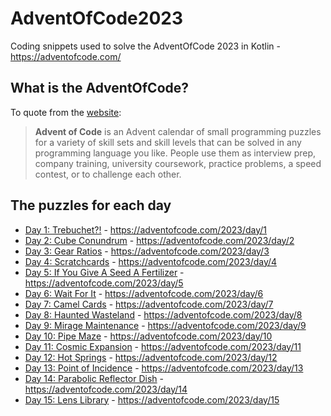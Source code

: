 # AdventOfCode2023
Coding snippets used to solve the AdventOfCode 2023 in Kotlin - https://adventofcode.com/

## What is the AdventOfCode?

To quote from the [website](https://adventofcode.com/2023/about):
> **Advent of Code** is an Advent calendar of small programming puzzles for a variety of skill sets and skill levels that can be solved in any programming language you like. People use them as interview prep, company training, university coursework, practice problems, a speed contest, or to challenge each other.


## The puzzles for each day
* [Day 1: Trebuchet?!](doc/day01.md) - https://adventofcode.com/2023/day/1
* [Day 2: Cube Conundrum](doc/day02.md) - https://adventofcode.com/2023/day/2
* [Day 3: Gear Ratios](doc/day03.md) - https://adventofcode.com/2023/day/3
* [Day 4: Scratchcards](doc/day04.md) - https://adventofcode.com/2023/day/4
* [Day 5: If You Give A Seed A Fertilizer](doc/day05.md) - https://adventofcode.com/2023/day/5
* [Day 6: Wait For It](doc/day06.md) - https://adventofcode.com/2023/day/6
* [Day 7: Camel Cards](doc/day07.md) - https://adventofcode.com/2023/day/7
* [Day 8: Haunted Wasteland](doc/day08.md) - https://adventofcode.com/2023/day/8
* [Day 9: Mirage Maintenance](doc/day09.md) - https://adventofcode.com/2023/day/9
* [Day 10: Pipe Maze](doc/day10.md) - https://adventofcode.com/2023/day/10
* [Day 11: Cosmic Expansion](doc/day11.md) - https://adventofcode.com/2023/day/11
* [Day 12: Hot Springs](doc/day12.md) - https://adventofcode.com/2023/day/12
* [Day 13: Point of Incidence](doc/day13.md) - https://adventofcode.com/2023/day/13
* [Day 14: Parabolic Reflector Dish](doc/day14.md) - https://adventofcode.com/2023/day/14
* [Day 15: Lens Library](doc/day15.md) - https://adventofcode.com/2023/day/15